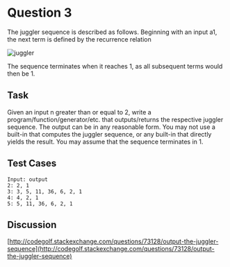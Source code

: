 # Question 3

The juggler sequence is described as follows. Beginning with an input a1, the next term is defined by the recurrence relation

![juggler](https://upload.wikimedia.org/math/9/d/1/9d1af7330f4e9f3f45b6c8e2779b7634.png)

The sequence terminates when it reaches 1, as all subsequent terms would then be 1.

## Task

Given an input n greater than or equal to 2, write a program/function/generator/etc. that outputs/returns the respective juggler sequence. The output can be in any reasonable form. You may not use a built-in that computes the juggler sequence, or any built-in that directly yields the result. You may assume that the sequence terminates in 1.

## Test Cases

    Input: output
    2: 2, 1
    3: 3, 5, 11, 36, 6, 2, 1
    4: 4, 2, 1
    5: 5, 11, 36, 6, 2, 1

## Discussion

[http://codegolf.stackexchange.com/questions/73128/output-the-juggler-sequence](http://codegolf.stackexchange.com/questions/73128/output-the-juggler-sequence)
